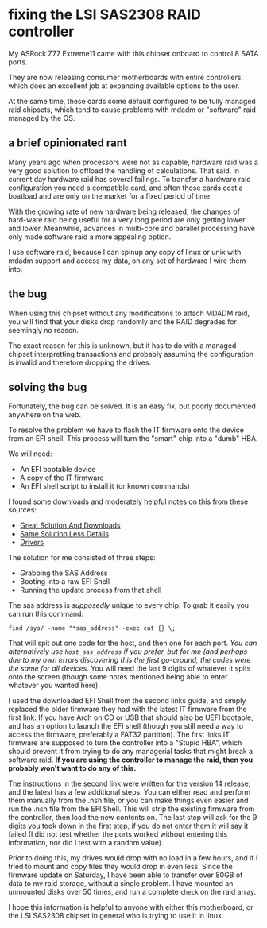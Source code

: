 
# fixing the LSI SAS2308 RAID controller

My ASRock Z77 Extreme11 came with this chipset onboard to control 8 SATA ports.

They are now releasing consumer motherboards with entire controllers, which does an excellent job at expanding available options to the user.

At the same time, these cards come default configured to be fully managed raid chipsets, which tend to cause problems with mdadm or "software" raid managed by the OS.


## a brief opinionated rant

Many years ago when processors were not as capable, hardware raid was a very good solution to offload the handling of calculations.  That said, in current day hardware raid has several failings.  To transfer a hardware raid configuration you need a compatible card, and often those cards cost a boatload and are only on the market for a fixed period of time.

With the growing rate of new hardware being released, the changes of hard-ware raid being useful for a very long period are only getting lower and lower.  Meanwhile, advances in multi-core and parallel processing have only made software raid a more appealing option.

I use software raid, because I can spinup any copy of linux or unix with mdadm support and access my data, on any set of hardware I wire them into.


## the bug

When using this chipset without any modifications to attach MDADM raid, you will find that your disks drop randomly and the RAID degrades for seemingly no reason.

The exact reason for this is unknown, but it has to do with a managed chipset interpretting transactions and probably assuming the configuration is invalid and therefore dropping the drives.


## solving the bug

Fortunately, the bug can be solved.  It is an easy fix, but poorly documented anywhere on the web.

To resolve the problem we have to flash the IT firmware onto the device from an EFI shell.  This process will turn the "smart" chip into a "dumb" HBA.

We will need:

- An EFI bootable device
- A copy of the IT firmware
- An EFI shell script to install it (or known commands)

I found some downloads and moderately helpful notes on this from these sources:

- [Great Solution And Downloads](http://lime-technology.com/forum/index.php?topic=26598.0)
- [Same Solution Less Details](http://forum.manjaro.org/index.php?topic=5575.0)
- [Drivers](ftp://ftp.supermicro.com/Driver/SAS/LSI/2308/Firmware/IT/)

The solution for me consisted of three steps:

- Grabbing the SAS Address
- Booting into a raw EFI Shell
- Running the update process from that shell

The sas address is _supposedly_ unique to every chip.  To grab it easily you can run this command:

    find /sys/ -name "*sas_address" -exec cat {} \;

That will spit out one code for the host, and then one for each port.  _You can alternatively use `host_sas_address` if you prefer, but for me (and perhaps due to my own errors discovering this the first go-around, the codes were the same for all devices._  You will need the last 9 digits of whatever it spits onto the screen (though some notes mentioned being able to enter whatever you wanted here).

I used the downloaded EFI Shell from the second links guide, and simply replaced the older firmware they had with the latest IT firmware from the first link.  If you have Arch on CD or USB that should also be UEFI bootable, and has an option to launch the EFI shell (though you still need a way to access the firmware, preferably a FAT32 partition).  The first links IT firmware are supposed to turn the controller into a "Stupid HBA", which should prevent it from trying to do any managerial tasks that might break a software raid.  **If you are using the controller to manage the raid, then you probably won't want to do any of this.**

The instructions in the second link were written for the version 14 release, and the latest has a few additional steps.  You can either read and perform them manually from the .nsh file, or you can make things even easier and run the .nsh file from the EFI Shell.  This will strip the existing firmware from the controller, then load the new contents on.  The last step will ask for the 9 digits you took down in the first step, if you do not enter them it will say it failed (I did not test whether the ports worked without entering this information, nor did I test with a random value).

Prior to doing this, my drives would drop with no load in a few hours, and if I tried to mount and copy files they would drop in even less.  Since the firmware update on Saturday, I have been able to transfer over 80GB of data to my raid storage, without a single problem.  I have mounted an unmounted disks over 50 times, and run a complete `check` on the raid array.

I hope this information is helpful to anyone with either this motherboard, or the LSI SAS2308 chipset in general who is trying to use it in linux.
